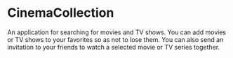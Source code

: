 # CinemaCollection
An application for searching for movies and TV shows. 
You can add movies or TV shows to your favorites so as not to lose them. You can also send an invitation to your friends to watch a selected movie or TV series together.
